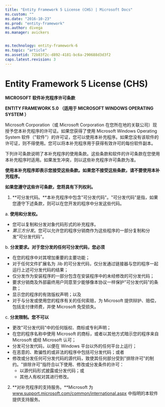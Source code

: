 ```yaml
---
title: "Entity Framework 5 License (CHS) | Microsoft Docs"
ms.custom: ""
ms.date: "2016-10-23"
ms.prod: "entity-framework"
ms.author: divega
ms.manager: avickers


ms.technology: entity-framework-6
ms.topic: "article"
ms.assetid: 72b83f2c-d892-4181-bc6a-290688d3d3f2
caps.latest.revision: 3
---
```

# Entity Framework 5 License (CHS)
**MICROSOFT 软件补充程序许可条款**

**ENTITY FRAMEWORK 5.0 （适用于 MICROSOFT WINDOWS OPERATING SYSTEM ）**

Microsoft Corporation（或 Microsoft Corporation 在您所在地的关联公司）现授予您本补充程序的许可证。如果您获得了使用 Microsoft Windows Operating System 软件（"软件"）的许可证，您可以使用本补充程序。如果您没有该软件的许可证，则不得使用。您可以将本补充程序用于获得有效许可的每份软件副本。

下列许可条款说明了本补充程序的使用条款。这些条款和软件的许可条款在您使用本补充程序时适用。如果发生冲突，则以这些补充程序许可条款为准。

**使用本补充程序即表示您接受这些条款。如果您不接受这些条款，请不要使用本补充程序。**

**如果您遵守这些许可条款，您将具有下列权利。**

1. **可分发代码。**本补充程序中包含"可分发代码"。"可分发代码"是指，如果您遵守下述条款，则可以在您开发的程序中分发这些代码。

a. **使用和分发权。**

-   您可以复制和分发对象代码形式的补充程序。
-   *第三方分发*。您可以允许您的程序分销商作为这些程序的一部分复制和分发"可分发代码"。

b. **分发要求。对于您分发的任何可分发代码，您必须**

-   在您的程序中对其增加重要的主要功能；
-   对于任何文件扩展名为 .lib 的可分发代码，仅分发通过链接器与您的程序一起运行上述可分发代码的结果；
-   仅分发作为安装程序的一部分包含在安装程序中的未经修改的可分发代码；
-   要求分销商及外部最终用户同意至少能够像本协议一样保护"可分发代码"的条款；
-   显示您的程序的有效版权声明；以及
-   对于与分发或使用您的程序有关的任何索赔，为 Microsoft 提供辩护、赔偿，包括支付律师费，并使 Microsoft 免受损失。

c. **分发限制。您不可以**

-   更改"可分发代码"中的任何版权、商标或专利声明；
-   在您的程序名称中使用 Microsoft 的商标，或者以其他方式暗示您的程序来自 Microsoft 或经 Microsoft 认可；
-   分发可分发代码，以便在 Windows 平台以外的任何平台上运行；
-   在恶意的、欺骗性的或非法的程序中包括可分发代码；或者
-   修改或分发任何可分发代码的源代码，致使其任何部分受到"排除许可"的制约。"排除许可"指符合以下使用、修改或分发条件的许可：
    -   以源代码形式披露或分发代码；或
    -   其他人有权对其进行修改。

2. **对补充程序的支持服务。**Microsoft 为 www.support.microsoft.com/common/international.aspx 中指明的本软件提供支持服务。
